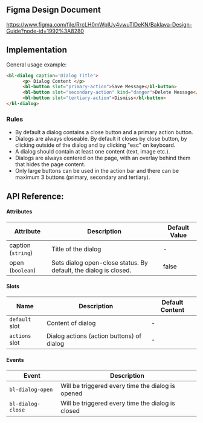 ## Figma Design Document

https://www.figma.com/file/RrcLH0mWpIUy4vwuTlDeKN/Baklava-Design-Guide?node-id=1992%3A8280

## Implementation

General usage example:

```html
<bl-dialog caption='Dialog Title'>
      <p> Dialog Content </p>
      <bl-button slot="primary-action">Save Message</bl-button>
      <bl-button slot="secondary-action" kind="danger">Delete Message</bl-button>
      <bl-button slot="tertiary-action">Dismiss</bl-button>
</bl-dialog>
```

### Rules

* By default a dialog contains a close button and a primary action button.
* Dialogs are always closeable. By default it closes by close button, by clicking outside of the dialog and by clicking "esc" on keyboard.
* A dialog should contain at least one content (text, image etc.).
* Dialogs are always centered on the page, with an overlay behind them that hides the page content.
* Only large buttons can be used in the action bar and there can be maximum 3 buttons (primary, secondary and tertiary).

## API Reference:

#### Attributes

| Attribute | Description | Default Value |
| --------------- | --------------- | --------------- |
| caption (`string`) | Title of the dialog | - |
| open (`boolean`) | Sets dialog open-close status. By default, the dialog is closed.	 | false |

#### Slots

| Name | Description | Default Content |
| --------------- | --------------- | --------------- |
| `default` slot | Content of dialog | - |
| `actions` slot | Dialog actions (action buttons) of dialog | - |

#### Events

| Event | Description |
| --------------- | --------------- |
| `bl-dialog-open` | Will be triggered every time the dialog is opened |
| `bl-dialog-close` | Will be triggered every time the dialog is closed |



